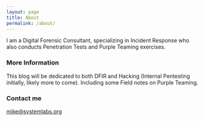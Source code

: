 ```yaml
---
layout: page
title: About
permalink: /about/
---
```


I am a Digital Forensic Consultant, specializing in Incident Response who also conducts Penetration Tests and Purple Teaming exercises.


### More Information

This blog will be dedicated to both DFIR and Hacking (Internal Pentesting initially, likely more to come). Including some Field notes on Purple Teaming.

### Contact me

[mike@systemlabs.org](mailto:mike@systemlabs.org)
